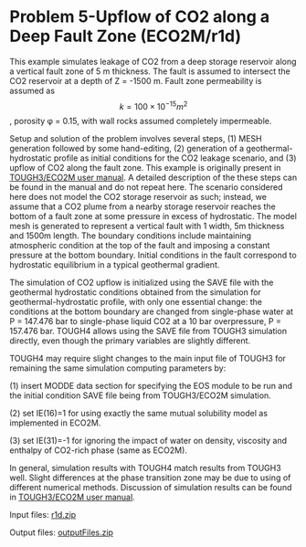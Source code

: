 # Problem 5-Upflow of CO2 along a Deep Fault Zone (ECO2M/r1d)

This example simulates leakage of CO2 from a deep storage reservoir along a vertical fault zone of 5 m thickness. The fault is assumed to intersect the CO2 reservoir at a depth of Z = -1500 m. Fault zone permeability is assumed as $$k=100 \times 10^{-15} m^2$$, porosity φ = 0.15, with wall rocks assumed completely impermeable.&#x20;

Setup and solution of the problem involves several steps, (1) MESH generation followed by some hand-editing, (2) generation of a geothermal-hydrostatic profile as initial conditions for the CO2 leakage scenario, and (3) upflow of CO2 along the fault zone. This example is originally present in [TOUGH3/ECO2M user manual](https://tough.lbl.gov/assets/docs/TOUGH2-ECO2M_Users_Guide.pdf). A detailed description of the these steps can be found in the manual and do not repeat here. The scenario considered here does not model the CO2 storage reservoir as such; instead, we assume that a CO2 plume from a nearby storage reservoir reaches the bottom of a fault zone at some pressure in excess of hydrostatic. The model mesh is generated to represent a vertical fault with 1  width, 5m thickness and 1500m length. The boundary  conditions include maintaining atmospheric condition at the top of the fault and imposing a constant pressure at the bottom boundary. Initial conditions in the fault correspond to hydrostatic equilibrium in a typical geothermal gradient.&#x20;

The simulation of CO2 upflow is initialized using the SAVE file with the geothermal hydrostatic conditions obtained from the simulation for geothermal-hydrostatic profile, with only one essential change: the conditions at the bottom boundary are changed from single-phase water at P = 147.476 bar to single-phase liquid CO2 at a 10 bar overpressure, P = 157.476 bar. TOUGH4 allows using the SAVE file from TOUGH3 simulation directly, even though the primary variables are slightly different. &#x20;

TOUGH4 may require slight changes to the main input file of TOUGH3 for remaining the same simulation computing parameters by:

(1) insert MODDE data section for specifying the EOS module to be run and the initial condition SAVE file being from TOUGH3/ECO2M simulation.&#x20;

(2) set IE(16)=1 for using exactly the same mutual solubility model as implemented in ECO2M.

(3) set IE(31)=-1 for ignoring the impact of water on density, viscosity and enthalpy of CO2-rich phase (same as ECO2M).

In general, simulation results with TOUGH4 match results from TOUGH3 well. Slight differences at the phase transition zone may be due to using of different numerical methods.  Discussion of simulation results can be found in [TOUGH3/ECO2M user manual](https://tough.lbl.gov/assets/docs/TOUGH2-ECO2M_Users_Guide.pdf).



Input files:                [r1d.zip](https://drive.google.com/file/d/1BgBhK6LjWgXol8YspEM9B0TkXr7ATXHX/view?usp=sharing)

Output files:            [outputFiles.zip](https://drive.google.com/file/d/10qrF5qOBjvymNQ4m3krtZdQKeO9ZE7XZ/view?usp=sharing)
